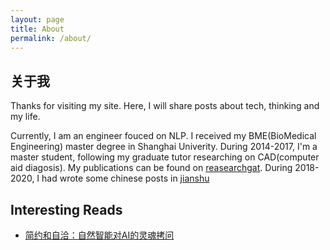 ```yaml
---
layout: page
title: About
permalink: /about/
---
```


## 关于我

Thanks for visiting my site. Here, I will share posts about tech, thinking and my life.

Currently, I am an engineer fouced on NLP. I received my BME(BioMedical Engineering) master degree in Shanghai Univerity. During 2014-2017, I'm a master student, following my graduate tutor researching on CAD(computer aid diagosis). My publications can be found on [reasearchgat](https://www.researchgate.net/profile/Jinjie-Wu-4). During 2018-2020, I had wrote some chinese posts in [jianshu](https://www.jianshu.com/u/eb9e1aabc629)

## Interesting Reads
- [简约和自洽：自然智能对AI的灵魂拷问](https://live.baidu.com/m/media/pclive/pchome/live.html?room_id=8108133356&source=h5pre)